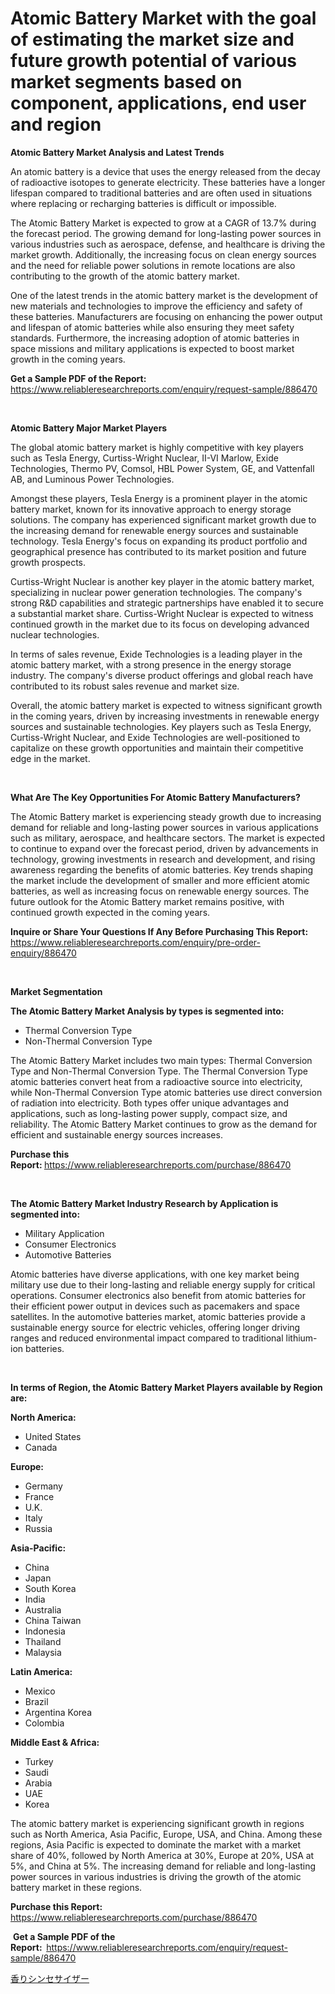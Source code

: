 <p><h1>Atomic Battery Market with the goal of estimating the market size and future growth potential of various market segments based on component, applications, end user and region</h1></p><p><strong>Atomic Battery Market Analysis and Latest Trends</strong></p>
<p><p>An atomic battery is a device that uses the energy released from the decay of radioactive isotopes to generate electricity. These batteries have a longer lifespan compared to traditional batteries and are often used in situations where replacing or recharging batteries is difficult or impossible.</p><p>The Atomic Battery Market is expected to grow at a CAGR of 13.7% during the forecast period. The growing demand for long-lasting power sources in various industries such as aerospace, defense, and healthcare is driving the market growth. Additionally, the increasing focus on clean energy sources and the need for reliable power solutions in remote locations are also contributing to the growth of the atomic battery market.</p><p>One of the latest trends in the atomic battery market is the development of new materials and technologies to improve the efficiency and safety of these batteries. Manufacturers are focusing on enhancing the power output and lifespan of atomic batteries while also ensuring they meet safety standards. Furthermore, the increasing adoption of atomic batteries in space missions and military applications is expected to boost market growth in the coming years.</p></p>
<p><strong>Get a Sample PDF of the Report:&nbsp;</strong> <a href="https://www.reliableresearchreports.com/enquiry/request-sample/886470">https://www.reliableresearchreports.com/enquiry/request-sample/886470</a></p>
<p>&nbsp;</p>
<p><strong>Atomic Battery Major Market Players</strong></p>
<p><p>The global atomic battery market is highly competitive with key players such as Tesla Energy, Curtiss-Wright Nuclear, II-VI Marlow, Exide Technologies, Thermo PV, Comsol, HBL Power System, GE, and Vattenfall AB, and Luminous Power Technologies. </p><p>Amongst these players, Tesla Energy is a prominent player in the atomic battery market, known for its innovative approach to energy storage solutions. The company has experienced significant market growth due to the increasing demand for renewable energy sources and sustainable technology. Tesla Energy's focus on expanding its product portfolio and geographical presence has contributed to its market position and future growth prospects.</p><p>Curtiss-Wright Nuclear is another key player in the atomic battery market, specializing in nuclear power generation technologies. The company's strong R&D capabilities and strategic partnerships have enabled it to secure a substantial market share. Curtiss-Wright Nuclear is expected to witness continued growth in the market due to its focus on developing advanced nuclear technologies.</p><p>In terms of sales revenue, Exide Technologies is a leading player in the atomic battery market, with a strong presence in the energy storage industry. The company's diverse product offerings and global reach have contributed to its robust sales revenue and market size.</p><p>Overall, the atomic battery market is expected to witness significant growth in the coming years, driven by increasing investments in renewable energy sources and sustainable technologies. Key players such as Tesla Energy, Curtiss-Wright Nuclear, and Exide Technologies are well-positioned to capitalize on these growth opportunities and maintain their competitive edge in the market.</p></p>
<p>&nbsp;</p>
<p><strong>What Are The Key Opportunities For Atomic Battery Manufacturers?</strong></p>
<p><p>The Atomic Battery market is experiencing steady growth due to increasing demand for reliable and long-lasting power sources in various applications such as military, aerospace, and healthcare sectors. The market is expected to continue to expand over the forecast period, driven by advancements in technology, growing investments in research and development, and rising awareness regarding the benefits of atomic batteries. Key trends shaping the market include the development of smaller and more efficient atomic batteries, as well as increasing focus on renewable energy sources. The future outlook for the Atomic Battery market remains positive, with continued growth expected in the coming years.</p></p>
<p><strong>Inquire or Share Your Questions If Any Before Purchasing This Report:</strong> <a href="https://www.reliableresearchreports.com/enquiry/pre-order-enquiry/886470">https://www.reliableresearchreports.com/enquiry/pre-order-enquiry/886470</a></p>
<p>&nbsp;</p>
<p><strong>Market Segmentation</strong></p>
<p><strong>The Atomic Battery Market Analysis by types is segmented into:</strong></p>
<p><ul><li>Thermal Conversion Type</li><li>Non-Thermal Conversion Type</li></ul></p>
<p><p>The Atomic Battery Market includes two main types: Thermal Conversion Type and Non-Thermal Conversion Type. The Thermal Conversion Type atomic batteries convert heat from a radioactive source into electricity, while Non-Thermal Conversion Type atomic batteries use direct conversion of radiation into electricity. Both types offer unique advantages and applications, such as long-lasting power supply, compact size, and reliability. The Atomic Battery Market continues to grow as the demand for efficient and sustainable energy sources increases.</p></p>
<p><strong>Purchase this Report:&nbsp;</strong><a href="https://www.reliableresearchreports.com/purchase/886470">https://www.reliableresearchreports.com/purchase/886470</a></p>
<p>&nbsp;</p>
<p><strong>The Atomic Battery Market Industry Research by Application is segmented into:</strong></p>
<p><ul><li>Military Application</li><li>Consumer Electronics</li><li>Automotive Batteries</li></ul></p>
<p><p>Atomic batteries have diverse applications, with one key market being military use due to their long-lasting and reliable energy supply for critical operations. Consumer electronics also benefit from atomic batteries for their efficient power output in devices such as pacemakers and space satellites. In the automotive batteries market, atomic batteries provide a sustainable energy source for electric vehicles, offering longer driving ranges and reduced environmental impact compared to traditional lithium-ion batteries.</p></p>
<p>&nbsp;</p>
<p><strong>In terms of Region, the Atomic Battery Market Players available by Region are:</strong></p>
<p>
    <p> <strong> North America: </strong>
        <ul>
            <li>United States</li>
            <li>Canada</li>
        </ul>
        </p> 
    <p> <strong> Europe: </strong>
        <ul>
            <li>Germany</li>
            <li>France</li>
            <li>U.K.</li>
            <li>Italy</li>
            <li>Russia</li>
        </ul>
        </p> 
    <p> <strong> Asia-Pacific: </strong>
        <ul>
            <li>China</li>
            <li>Japan</li>
            <li>South Korea</li>
            <li>India</li>
            <li>Australia</li>
            <li>China Taiwan</li>
            <li>Indonesia</li>
            <li>Thailand</li>
            <li>Malaysia</li>
        </ul>
        </p> 
    <p> <strong> Latin America: </strong>
        <ul>
            <li>Mexico</li>
            <li>Brazil</li>
            <li>Argentina Korea</li>
            <li>Colombia</li>
        </ul>
        </p> 
    <p> <strong> Middle East & Africa: </strong>
        <ul>
            <li>Turkey</li>
            <li>Saudi</li>
            <li>Arabia</li>
            <li>UAE</li>
            <li>Korea</li>
        </ul>
    </p>
    </p>
<p><p>The atomic battery market is experiencing significant growth in regions such as North America, Asia Pacific, Europe, USA, and China. Among these regions, Asia Pacific is expected to dominate the market with a market share of 40%, followed by North America at 30%, Europe at 20%, USA at 5%, and China at 5%. The increasing demand for reliable and long-lasting power sources in various industries is driving the growth of the atomic battery market in these regions.</p></p>
<p><strong>Purchase this Report: </strong><a href="https://www.reliableresearchreports.com/purchase/886470">https://www.reliableresearchreports.com/purchase/886470</a></p>
<p>&nbsp;<strong>Get a Sample PDF of the Report:&nbsp;&nbsp;</strong><a href="https://www.reliableresearchreports.com/enquiry/request-sample/886470">https://www.reliableresearchreports.com/enquiry/request-sample/886470</a></p>
<p><strong></strong></p>
<p><p><a href="https://github.com/zekaoe592392/Market-Research-Report-List-1/blob/main/533794816091.md">香りシンセサイザー</a></p></p>